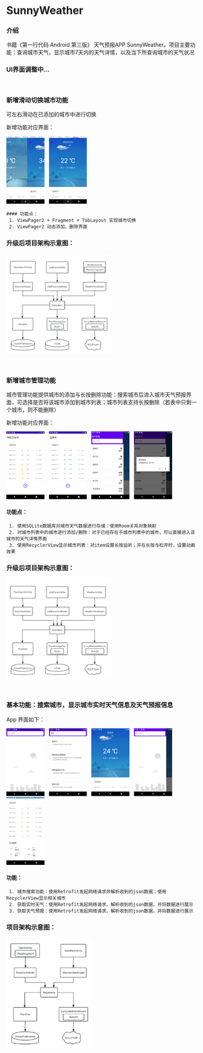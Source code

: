 # SunnyWeather
### 介绍  
书籍《第一行代码 Android 第三版》 天气预报APP SunnyWeather。项目主要功能：查询城市天气，显示城市7天内的天气详情，以及当下所查询城市的天气状况  


### UI界面调整中...
&nbsp;
&nbsp;
&nbsp;

### 新增滑动切换城市功能
   可左右滑动在已添加的城市中进行切换
   
   新增功能对应界面：

   <img src="https://github.com/wanghaha23333/SunnyWeather/blob/main/AppImage/PlaceSwitch.png" width=20%>&nbsp;&nbsp;&nbsp;<img src="https://github.com/wanghaha23333/SunnyWeather/blob/main/AppImage/PlaceDetail.png" width=20%>&nbsp;&nbsp;&nbsp;

    #### 功能点：
     1. ViewPager2 + Fragment + TabLayout 实现城市切换
     2. ViewPager2 动态添加、删除界面

### 升级后项目架构示意图：
<img src="https://github.com/wanghaha23333/SunnyWeather/blob/main/AppImage/SunnyWeather 架构示意图2.0.png" width=55%>

&nbsp;

### 新增城市管理功能
   城市管理功能提供城市的添加与长按删除功能：搜索城市后进入城市天气预报界面，可选择是否将该城市添加到城市列表；城市列表支持长按删除（若表中只剩一个城市，则不能删除）
   
新增功能对应界面：

   <img src="https://github.com/wanghaha23333/SunnyWeather/blob/main/AppImage/AddPlace-Add.png" width=20%>&nbsp;&nbsp;&nbsp;<img src="https://github.com/wanghaha23333/SunnyWeather/blob/main/AppImage/AddPlace-Open.png" width=20%>&nbsp;&nbsp;&nbsp;<img src="https://github.com/wanghaha23333/SunnyWeather/blob/main/AppImage/PlaceManage.png" width=20%>&nbsp;&nbsp;&nbsp;<img src="https://github.com/wanghaha23333/SunnyWeather/blob/main/AppImage/LongClickDelete.png" width=20%>
   #### 功能点：
     1. 使用SQLite数据库对城市天气数据进行存储：使用Room关系对象映射
     2. 对城市列表中的城市进行添加/删除：对于已经存在于城市列表中的城市，可以直接进入该城市的天气详情界面
     3. 使用RecyclerView显示城市列表：对item设置长按监听；并在长按与松开时，设置动画效果
     
### 升级后项目架构示意图：

<img src="https://github.com/wanghaha23333/SunnyWeather/blob/main/AppImage/SunnyWeather 架构示意图(升级版).png" width=55%>

&nbsp;



### 基本功能：搜索城市，显示城市实时天气信息及天气预报信息
App 界面如下：

<img src="https://github.com/wanghaha23333/SunnyWeather/blob/main/AppImage/searchPlace.jpg" width=20%>&nbsp;&nbsp;&nbsp;<img src="https://github.com/wanghaha23333/SunnyWeather/blob/main/AppImage/showSearchPlace.jpg" width=20%>&nbsp;&nbsp;&nbsp;<img src="https://github.com/wanghaha23333/SunnyWeather/blob/main/AppImage/weather.jpg" width=20%>&nbsp;&nbsp;&nbsp;<img src="https://github.com/wanghaha23333/SunnyWeather/blob/main/AppImage/searchPlaceWeather.jpg" width=20%>&nbsp;&nbsp;&nbsp;<img src="https://github.com/wanghaha23333/SunnyWeather/blob/main/AppImage/weatherDetails.jpg" width=20%>

   #### 功能：
     1. 城市搜索功能：使用Retrofit发起网络请求并解析收到的json数据；使用RecyclerView显示相关城市
     2. 获取实时天气：使用Retrofit发起网络请求，解析收到的json数据，并将数据进行展示
     3. 获取天气预报：使用Retrofit发起网络请求，解析收到的json数据，并将数据进行展示

### 项目架构示意图：

<img src="https://github.com/wanghaha23333/SunnyWeather/blob/main/AppImage/SunnyWeather 架构示意图.jpg" width=45%>
&nbsp;

